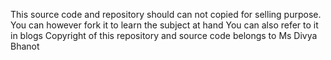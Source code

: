 This source code and repository should can not copied for selling purpose.
You can however fork it to learn the subject at hand
You can also refer to it in blogs
Copyright of this repository and source code belongs to Ms Divya Bhanot
